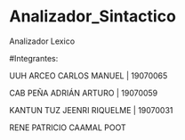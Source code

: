 # Analizador_Sintactico
Analizador Lexico

#Integrantes:

UUH ARCEO CARLOS MANUEL | 19070065

CAB PEÑA ADRIÁN ARTURO | 19070059

KANTUN TUZ JEENRI RIQUELME | 19070031

RENE PATRICIO CAAMAL POOT
